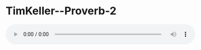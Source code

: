 # TimKeller--Proverb-2

<audio style="width: 100%;" preload="false" controls controlslist="nodownload"><source src="//cdn.wechat.edu.pl/audio/mp3/old/12189.mp3" type="audio/mpeg">Your browser does not support the audio element.</audio>


